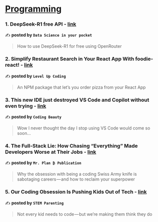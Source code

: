 
<h1><a href=https://medium.com/tag/programming/recommended target="_blank" rel="noopener noreferrer">Programming</a></h1>
<h3>1. DeepSeek-R1 free API - <a href="https://medium.com/data-science-in-your-pocket/deepseek-r1-free-api-58b47e849f1c" target="_blank" rel="noopener noreferrer">link</a></h3>

✍️ **posted by `Data Science in your pocket`**

<blockquote>How to use DeepSeek-R1 for free using OpenRouter</blockquote>

<h3>2. Simplify Restaurant Search in Your React App With foodie-react! - <a href="https://medium.com/gitconnected/simplify-restaurant-search-in-your-react-app-with-foodie-react-72db8487322f" target="_blank" rel="noopener noreferrer">link</a></h3>

✍️ **posted by `Level Up Coding`**

<blockquote>An NPM package that let’s you order pizza from your React App</blockquote>

<h3>3. This new IDE just destroyed VS Code and Copilot without even trying - <a href="https://medium.com/coding-beauty/windsurf-ide-0678288ce0a4" target="_blank" rel="noopener noreferrer">link</a></h3>

✍️ **posted by `Coding Beauty`**

<blockquote>Wow I never thought the day I stop using VS Code would come so soon…</blockquote>

<h3>4. The Full-Stack Lie: How Chasing “Everything” Made Developers Worse at Their Jobs - <a href="https://medium.com/mr-plan-publication/the-full-stack-lie-how-chasing-everything-made-developers-worse-at-their-jobs-8b41331a4861" target="_blank" rel="noopener noreferrer">link</a></h3>

✍️ **posted by `Mr. Plan ₿ Publication`**

<blockquote>Why the obsession with being a coding Swiss Army knife is sabotaging careers — and how to reclaim your superpower</blockquote>

<h3>5. Our Coding Obsession Is Pushing Kids Out of Tech - <a href="https://medium.com/stem-parenting/our-coding-obsession-is-pushing-kids-out-of-tech-4a843c6723ed" target="_blank" rel="noopener noreferrer">link</a></h3>

✍️ **posted by `STEM Parenting`**

<blockquote>Not every kid needs to code — but we’re making them think they do</blockquote>

